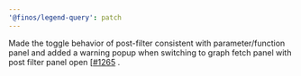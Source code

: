 ```yaml
---
'@finos/legend-query': patch
---
```


Made the toggle behavior of post-filter consistent with parameter/function panel and added a warning popup when switching to graph fetch panel with post filter panel open [[#1265](https://github.com/finos/legend-studio/issues/1265) .
